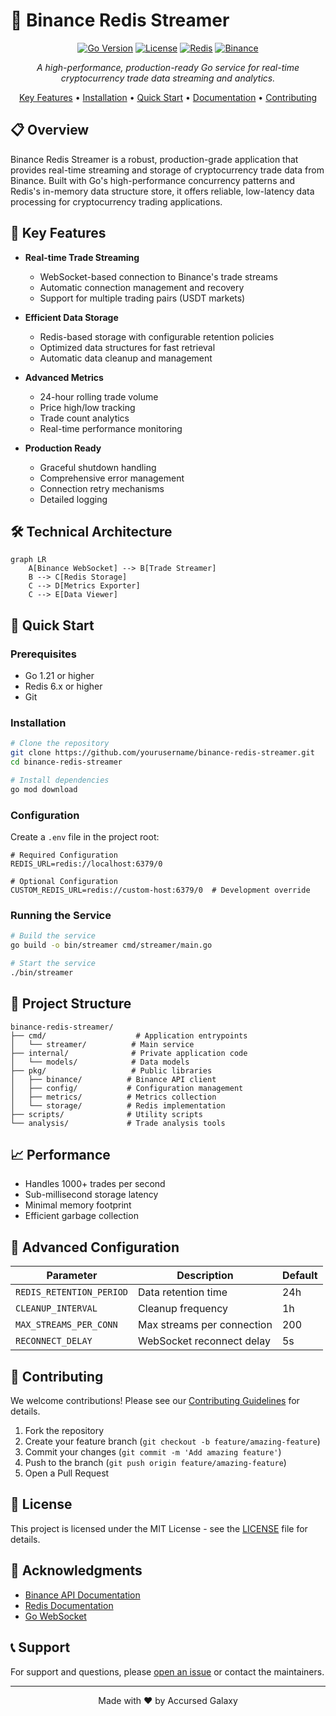 # 🚀 Binance Redis Streamer

<div align="center">

[![Go Version](https://img.shields.io/github/go-mod/go-version/yourusername/binance-redis-streamer)](https://go.dev/)
[![License](https://img.shields.io/badge/license-MIT-blue.svg)](LICENSE)
[![Redis](https://img.shields.io/badge/Redis-6.x-red.svg)](https://redis.io/)
[![Binance](https://img.shields.io/badge/Binance-API-yellow.svg)](https://binance.com/)

*A high-performance, production-ready Go service for real-time cryptocurrency trade data streaming and analytics.*

[Key Features](#key-features) • [Installation](#installation) • [Quick Start](#quick-start) • [Documentation](#documentation) • [Contributing](#contributing)

</div>

## 📋 Overview

Binance Redis Streamer is a robust, production-grade application that provides real-time streaming and storage of cryptocurrency trade data from Binance. Built with Go's high-performance concurrency patterns and Redis's in-memory data structure store, it offers reliable, low-latency data processing for cryptocurrency trading applications.

## 🎯 Key Features

- **Real-time Trade Streaming**
  - WebSocket-based connection to Binance's trade streams
  - Automatic connection management and recovery
  - Support for multiple trading pairs (USDT markets)

- **Efficient Data Storage**
  - Redis-based storage with configurable retention policies
  - Optimized data structures for fast retrieval
  - Automatic data cleanup and management

- **Advanced Metrics**
  - 24-hour rolling trade volume
  - Price high/low tracking
  - Trade count analytics
  - Real-time performance monitoring

- **Production Ready**
  - Graceful shutdown handling
  - Comprehensive error management
  - Connection retry mechanisms
  - Detailed logging

## 🛠 Technical Architecture

```mermaid
graph LR
    A[Binance WebSocket] --> B[Trade Streamer]
    B --> C[Redis Storage]
    C --> D[Metrics Exporter]
    C --> E[Data Viewer]
```

## 🚀 Quick Start

### Prerequisites

- Go 1.21 or higher
- Redis 6.x or higher
- Git

### Installation

```bash
# Clone the repository
git clone https://github.com/yourusername/binance-redis-streamer.git
cd binance-redis-streamer

# Install dependencies
go mod download
```

### Configuration

Create a `.env` file in the project root:

```env
# Required Configuration
REDIS_URL=redis://localhost:6379/0

# Optional Configuration
CUSTOM_REDIS_URL=redis://custom-host:6379/0  # Development override
```

### Running the Service

```bash
# Build the service
go build -o bin/streamer cmd/streamer/main.go

# Start the service
./bin/streamer
```

## 📁 Project Structure

```
binance-redis-streamer/
├── cmd/                    # Application entrypoints
│   └── streamer/          # Main service
├── internal/              # Private application code
│   └── models/            # Data models
├── pkg/                   # Public libraries
│   ├── binance/          # Binance API client
│   ├── config/           # Configuration management
│   ├── metrics/          # Metrics collection
│   └── storage/          # Redis implementation
├── scripts/              # Utility scripts
└── analysis/             # Trade analysis tools
```

## 📈 Performance

- Handles 1000+ trades per second
- Sub-millisecond storage latency
- Minimal memory footprint
- Efficient garbage collection

## 🔧 Advanced Configuration

| Parameter | Description | Default |
|-----------|-------------|---------|
| `REDIS_RETENTION_PERIOD` | Data retention time | 24h |
| `CLEANUP_INTERVAL` | Cleanup frequency | 1h |
| `MAX_STREAMS_PER_CONN` | Max streams per connection | 200 |
| `RECONNECT_DELAY` | WebSocket reconnect delay | 5s |

## 🤝 Contributing

We welcome contributions! Please see our [Contributing Guidelines](CONTRIBUTING.md) for details.

1. Fork the repository
2. Create your feature branch (`git checkout -b feature/amazing-feature`)
3. Commit your changes (`git commit -m 'Add amazing feature'`)
4. Push to the branch (`git push origin feature/amazing-feature`)
5. Open a Pull Request

## 📜 License

This project is licensed under the MIT License - see the [LICENSE](LICENSE) file for details.

## 🙏 Acknowledgments

- [Binance API Documentation](https://binance-docs.github.io/apidocs/)
- [Redis Documentation](https://redis.io/documentation)
- [Go WebSocket](https://github.com/gorilla/websocket)

## 📞 Support

For support and questions, please [open an issue](https://github.com/AccursedGalaxy/Orders/issues) or contact the maintainers.

---

<div align="center">
Made with ❤️ by Accursed Galaxy
</div>
